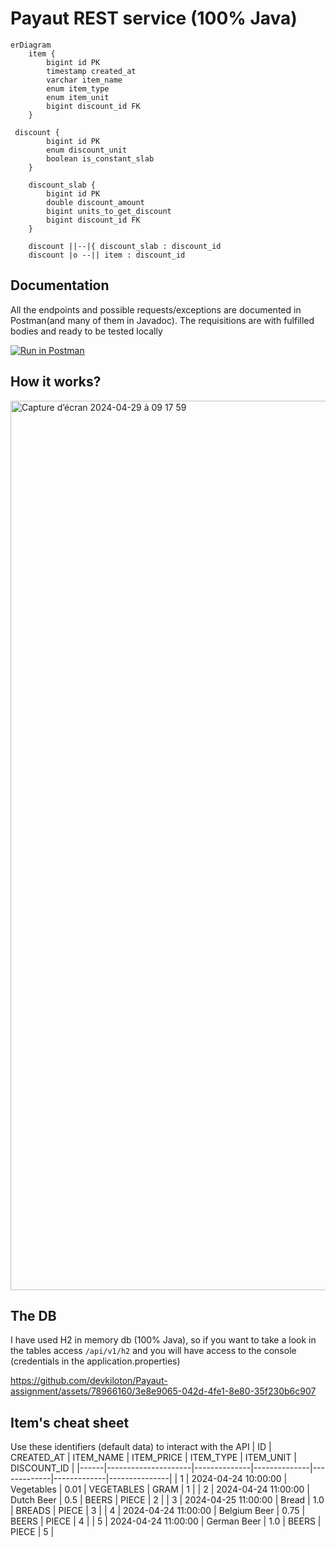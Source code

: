 # Payaut REST service (100% Java)

```mermaid
erDiagram
    item {
        bigint id PK
        timestamp created_at
        varchar item_name
        enum item_type
        enum item_unit
        bigint discount_id FK
    }

 discount {
        bigint id PK
        enum discount_unit
        boolean is_constant_slab
    }

    discount_slab {
        bigint id PK
        double discount_amount
        bigint units_to_get_discount
        bigint discount_id FK
    }

    discount ||--|{ discount_slab : discount_id
    discount |o --|| item : discount_id
```
## Documentation
All the endpoints and possible requests/exceptions are documented in Postman(and many of them in Javadoc). The requisitions are with fulfilled bodies and ready to be tested locally

<a href="https://documenter.getpostman.com/view/16889380/2sA3BuWUZa#b0fa6b13-1953-4e33-9cdd-9451b3ead934" target="_blank"><img src="https://run.pstmn.io/button.svg" alt="Run in Postman"></a>

## How it works?
<img width="1423" alt="Capture d’écran 2024-04-29 à 09 17 59" src="https://github.com/devkiloton/Payaut-assignment/assets/78966160/e958274a-b02b-4907-a899-ead349d73908">

## The DB
I have used H2 in memory db (100% Java), so if you want to take a look in the tables access `/api/v1/h2` and you will have access to the console (credentials in the application.properties)

https://github.com/devkiloton/Payaut-assignment/assets/78966160/3e8e9065-042d-4fe1-8e80-35f230b6c907


## Item's cheat sheet
Use these identifiers (default data) to interact with the API
| ID   | CREATED_AT          | ITEM_NAME    | ITEM_PRICE   | ITEM_TYPE   | ITEM_UNIT   | DISCOUNT_ID   |
|------|---------------------|--------------|--------------|-------------|-------------|---------------|
| 1    | 2024-04-24 10:00:00 | Vegetables   | 0.01         | VEGETABLES  | GRAM        | 1             |
| 2    | 2024-04-24 11:00:00 | Dutch Beer   | 0.5          | BEERS       | PIECE       | 2             |
| 3    | 2024-04-25 11:00:00 | Bread        | 1.0          | BREADS      | PIECE       | 3             |
| 4    | 2024-04-24 11:00:00 | Belgium Beer | 0.75         | BEERS       | PIECE       | 4             |
| 5    | 2024-04-24 11:00:00 | German Beer  | 1.0          | BEERS       | PIECE       | 5             |

